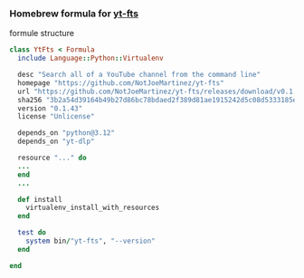 
### Homebrew formula for [yt-fts](https://github.com/NotJoeMartinez/yt-fts)



formule structure
```rb
class YtFts < Formula
  include Language::Python::Virtualenv

  desc "Search all of a YouTube channel from the command line"
  homepage "https://github.com/NotJoeMartinez/yt-fts"
  url "https://github.com/NotJoeMartinez/yt-fts/releases/download/v0.1.43/yt-fts-0.1.43.tar.gz"
  sha256 "3b2a54d39164b49b27d86bc78bdaed2f389d81ae1915242d5c08d5333185e6e0"
  version "0.1.43"
  license "Unlicense"

  depends_on "python@3.12"
  depends_on "yt-dlp"

  resource "..." do
  ...
  end
  ...

  def install
    virtualenv_install_with_resources
  end

  test do
    system bin/"yt-fts", "--version"
  end

end


```